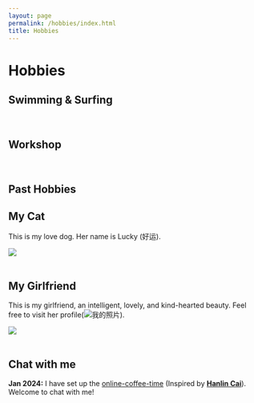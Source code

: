```yaml
---
layout: page
permalink: /hobbies/index.html
title: Hobbies
---
```


# Hobbies

## Swimming & Surfing

<div class="third">

</div>
<br>

## Workshop

<div class="third">

</div>
<br>

[a fantastic speech]:https://youtu.be/Dzx84KpGNoE
[best universities in my hometown]:https://www.fzu.edu.cn/


## Past Hobbies


## My Cat

This is my love dog. Her name is Lucky (好运).

<div>
<img src="/images/MyDog.JPG">
</div>
<br>

## My Girlfriend

This is my girlfriend, an intelligent, lovely, and kind-hearted beauty. Feel free to visit her profile(![我的照片](**https://YanyingWei1997.github.io**)).

<div>
<img src="/images/MyGirlfriend_1.JPG">
</div>
<br>


## Chat with me

**Jan 2024:** I have set up the [online-coffee-time](https://calendly.com/lancecai/meet-with-lance) (Inspired by **[Hanlin Cai](https://elliottwu.com/)**). Welcome to chat with me!


